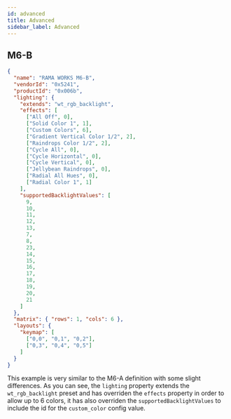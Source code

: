 ```yaml
---
id: advanced
title: Advanced
sidebar_label: Advanced
---
```


## M6-B

```json
{
  "name": "RAMA WORKS M6-B",
  "vendorId": "0x5241",
  "productId": "0x006b",
  "lighting": {
    "extends": "wt_rgb_backlight",
    "effects": [
      ["All Off", 0],
      ["Solid Color 1", 1],
      ["Custom Colors", 6],
      ["Gradient Vertical Color 1/2", 2],
      ["Raindrops Color 1/2", 2],
      ["Cycle All", 0],
      ["Cycle Horizontal", 0],
      ["Cycle Vertical", 0],
      ["Jellybean Raindrops", 0],
      ["Radial All Hues", 0],
      ["Radial Color 1", 1]
    ],
    "supportedBacklightValues": [
      9,
      10,
      11,
      12,
      13,
      7,
      8,
      23,
      14,
      15,
      16,
      17,
      18,
      19,
      20,
      21
    ]
  },
  "matrix": { "rows": 1, "cols": 6 },
  "layouts": {
    "keymap": [
      ["0,0", "0,1", "0,2"],
      ["0,3", "0,4", "0,5"]
    ]
  }
}
```

This example is very similar to the M6-A definition with some slight differences. As you can see, the `lighting` property extends the `wt_rgb_backlight` preset and has overriden the `effects` property in order to allow up to 6 colors, it has also overriden the `supportedBacklightValues` to include the id for the `custom_color` config value.
